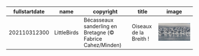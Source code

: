 |fullstartdate|name|copyright|title|image|
|--|--|--|--|--|
202110312300|LittleBirds|Bécasseaux sanderling en Bretagne (© Fabrice Cahez/Minden)|Oiseaux de la Breith !|![](/fr-FR/2021/11/202110312300LittleBirds.jpg)|
